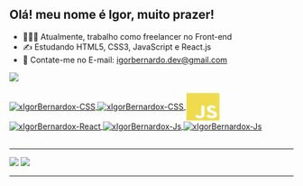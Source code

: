 ## Olá! meu nome é Igor, muito prazer!

- 👨🏻‍💻 Atualmente, trabalho como freelancer no Front-end
- ✍️ Estudando HTML5, CSS3, JavaScript e React.js
- 📧 Contate-me no E-mail: igorbernardo.dev@gmail.com
<div align="left">
  <a href="https://github.com/xIgorBernardox">
  <img height="131em" src="https://github-readme-stats.vercel.app/api?username=xIgorBernardox&show_icons=true&theme=github_dark&include_all_commits=true&count_private=true"/>
  <!--<img height="130em" src="https://github-readme-stats.vercel.app/api/top-langs/?username=xIgorBernardox&layout=compact&langs_count=3&theme=github_dark"/>-->
</div>
<div style="display: inline_block"><br>
  <img align="center" alt="xIgorBernardox-CSS" height="50" width="60" src="https://cdn.jsdelivr.net/gh/devicons/devicon/icons/html5/html5-plain-wordmark.svg" />
  <img align="center" alt="xIgorBernardox-CSS" height="50" width="60" src="https://cdn.jsdelivr.net/gh/devicons/devicon/icons/css3/css3-plain-wordmark.svg" />
  <img align="center" alt="xIgorBernardox-Js" height="50" width="60" src="https://raw.githubusercontent.com/devicons/devicon/master/icons/javascript/javascript-plain.svg">
  <img align="center" alt="xIgorBernardox-React" height="50" width="60" src="https://cdn.jsdelivr.net/gh/devicons/devicon/icons/react/react-original.svg" />
  <img align="center" alt="xIgorBernardox-Js" height="50" width="60" src="https://cdn.jsdelivr.net/gh/devicons/devicon/icons/tailwindcss/tailwindcss-plain.svg" />    
 <img align="center" alt="xIgorBernardox-Js" height="50" width="60" src="https://cdn.jsdelivr.net/gh/devicons/devicon/icons/bootstrap/bootstrap-original-wordmark.svg" />  
</div>
  <br>
  <hr>
<div> 
  <a href="https://discord.gg/Igor Bernardo#8897" target="_blank"><img src="https://img.shields.io/badge/Discord-7289DA?style=for-the-badge&logo=discord&logoColor=white" target="_blank"></a>
  <a href = "mailto:igorbernardo.dev@gmail.com"><img src="https://img.shields.io/badge/Gmail-D14836?style=for-the-badge&logo=gmail&logoColor=white" target="_blank"></a>
</div>
  <hr>
